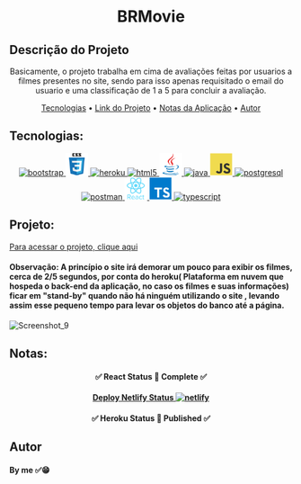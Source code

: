 <h1 align="center">BRMovie</h1>

## Descrição do Projeto
<p align="center">Basicamente, o projeto trabalha em cima de avaliações feitas por usuarios a filmes presentes no site, sendo para isso apenas requisitado o email do usuario 
e uma classificação de 1 a 5 para concluir a avaliação.</p>

<p align="center">
 <a href="#tecnologias">Tecnologias</a> • 
 <a href="#projeto">Link do Projeto</a> • 
 <a href="#notas"> Notas da Aplicação</a> • 
 <a href="#autor">Autor</a>
</p>


## Tecnologias: 


<div align="center">

<a href="https://getbootstrap.com" target="_blank" rel="noreferrer"> 
<img src="https://raw.githubusercontent.com/devicons/devicon /master/icons/bootstrap/bootstrap-plain-wordmark.svg" alt="bootstrap" width="40" height="40"/> 
</a> 

<a href="https://www.w3schools.com /css/" target="_blank" rel="noreferrer"> 
<img src="https://raw.githubusercontent.com/devicons/devicon/master/icons/css3/css3-original-wordmark.svg" alt= "css3" height="40" width="40"/> 
</a> 

<a href=" https://heroku.com" target="_blank" rel="noreferrer"> 
<img src="https://www.vectorlogo.zone/logos/heroku/heroku-icon.svg" alt="heroku" height="40" width="40"/> 
</a> 

<a href="https://www.w3.org/html/" target="_blank" rel="noreferrer"> 
<img src="https://cdn.icon-icons.com/icons2/2107/PNG/512/file_type_html_icon_130541.png" alt="html5" width="40" height="40"/> 
</a> 

<a href="https://www.java.com" target="_blank" rel="noreferrer"> 
<img src="https://raw.githubusercontent.com/devicons/devicon/master/icons/java/java-original.svg" alt="java" height="40" width="40"/> 
</a> 

<a href="https://spring.io/" target="_blank" rel="noreferrer"> 
<img src="https://img.icons8.com/color/344/spring-logo.png" alt="java" height="40" width="40"/> 
</a> 

<a href="https://developer.mozilla.org/en-US/docs/Web/JavaScript" target="_blank" rel="noreferrer"> 
<img src="https://raw.githubusercontent.com/devicons/devicon/master/icons/javascript/javascript-original.svg" alt="javascript" width="40" height="40"/> 
</a> 

<a href="https://www.postgresql.org" target="_blank" rel="noreferrer"> 
<img src="https://cdn.icon-icons.com/icons2/2667/PNG/512/folder_postgres_icon_161286.png" alt="postgresql" width="40" height="40"/> 
</a> 

<a href="https://postman.com" target="_blank" rel="noreferrer"> 
<img src="https://cdn.icon-icons.com/icons2/3053/PNG/512/postman_alt_macos_bigsur_icon_189814.png" alt="postman" width="40" height="40"/> 
</a> 

<a href="https://reactjs.org/" target="_blank" rel="noreferrer"> 
<img src="https://raw.githubusercontent.com/devicons/devicon/master/icons/react/react-original-wordmark.svg" alt="react" width="40" height="40"/> 
</a> 

<a href="https://www.typescriptlang.org/" target="_blank" rel="noreferrer"> 
<img src="https://raw.githubusercontent.com/devicons/devicon/master/icons/typescript/typescript-original.svg" alt ="typescript" width="40" height="40"/> 
</a>

<a href="https://www.typescriptlang.org/" target="_blank" rel="noreferrer"> 
<img src="https://pics.freeicons.io/uploads/icons/png/11987465721551941710-512.png" alt ="typescript" width="40" height="40"/> 
</a> 

</div>


## Projeto:

<a href="https://brmovies.netlify.app/"> Para acessar o projeto, clique aqui</a>
<h4>Observação: A princípio o site irá demorar um pouco para exibir os filmes, cerca de 2/5 segundos, por conta do heroku( Plataforma em nuvem que hospeda o back-end da 
aplicação, no caso os filmes e suas informações) ficar em "stand-by" quando não há ninguém utilizando o site , levando assim esse pequeno tempo para levar os objetos do 
banco até a página.</h4>

![Screenshot_9](https://user-images.githubusercontent.com/75262645/150532063-379160a7-3f3a-4f8a-b14f-252a71d1dfc5.png)

## Notas: 

<h4 align="center"> 
	✅ React Status 🚀 Complete ✅
</h4>
<h4 align="center"> 

<a href="https://app.netlify.com/sites/brmovies/deploys" target="_blank" rel="noreferrer"> Deploy Netlify Status 
<img src="https://api.netlify.com/api/v1/badges/5500c548-2799-4255-8d1c-9c47486939a1/deploy-status" alt ="netlify"/> 
</a> 
</h4>

<h4 align="center"> 
	✅ Heroku Status 🚀 Published ✅
</h4>

## Autor

<h4>By me ✅😁</h4>







